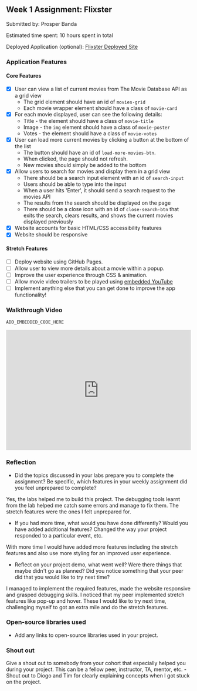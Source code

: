 ## Week 1 Assignment: Flixster

Submitted by: Prosper Banda

Estimated time spent: 10 hours spent in total

Deployed Application (optional): [Flixster Deployed Site](ADD_LINK_HERE)

### Application Features

#### Core Features

- [x] User can view a list of current movies from The Movie Database API as a grid view
  - The grid element should have an id of `movies-grid`
  - Each movie wrapper element should have a class of `movie-card`
- [x] For each movie displayed, user can see the following details:
  - Title - the element should have a class of `movie-title`
  - Image - the `img` element should have a class of `movie-poster`
  - Votes - the element should have a class of `movie-votes`
- [x] User can load more current movies by clicking a button at the bottom of the list
  - The button should have an id of `load-more-movies-btn`.
  - When clicked, the page should not refresh.
  - New movies should simply be added to the bottom
- [x] Allow users to search for movies and display them in a grid view
  - There should be a search input element with an id of `search-input`
  - Users should be able to type into the input
  - When a user hits 'Enter', it should send a search request to the movies API
  - The results from the search should be displayed on the page
  - There should be a close icon with an id of `close-search-btn` that exits the search, clears results, and shows the current movies displayed previously
- [x] Website accounts for basic HTML/CSS accessibility features
- [x] Website should be responsive

#### Stretch Features

- [ ] Deploy website using GitHub Pages.
- [ ] Allow user to view more details about a movie within a popup.
- [ ] Improve the user experience through CSS & animation.
- [ ] Allow movie video trailers to be played using [embedded YouTube](https://support.google.com/youtube/answer/171780?hl=en)
- [ ] Implement anything else that you can get done to improve the app functionality!

### Walkthrough Video

`ADD_EMBEDDED_CODE_HERE`

<div style="position: relative; padding-bottom: 64.90384615384616%; height: 0;"><iframe src="https://www.loom.com/embed/aa8c5cabe0c34becb5f731d9793cb18e?sid=70df5ed9-4e03-4abc-af54-8c9fcd919736" frameborder="0" webkitallowfullscreen mozallowfullscreen allowfullscreen style="position: absolute; top: 0; left: 0; width: 100%; height: 100%;"></iframe></div>

### Reflection

- Did the topics discussed in your labs prepare you to complete the assignment? Be specific, which features in your weekly assignment did you feel unprepared to complete?

Yes, the labs helped me to build this project. The debugging tools learnt from the lab helped me catch some errors and manage to fix them. The stretch features were the ones I felt unprepared for.

- If you had more time, what would you have done differently? Would you have added additional features? Changed the way your project responded to a particular event, etc.

With more time I would have added more features including the stretch features and also use more styling for an improved user experience.

- Reflect on your project demo, what went well? Were there things that maybe didn't go as planned? Did you notice something that your peer did that you would like to try next time?

I managed to implement the required features, made the website responsive and grasped debugging skills. I noticed that my peer implemented stretch features like pop-up and hover. These I would like to try next time, challenging myself to got an extra mile and do the stretch features.

### Open-source libraries used

- Add any links to open-source libraries used in your project.

### Shout out

Give a shout out to somebody from your cohort that especially helped you during your project. This can be a fellow peer, instructor, TA, mentor, etc.
-Shout out to Diogo and Tim for clearly explaining concepts when I got stuck on the project.
